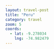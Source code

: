 ```yaml
---
layout: travel-post
title: "Peru"
category: travel
zoom: 5
coords:
  - lat: -9.278034
    lng: -74.982479
---
```

